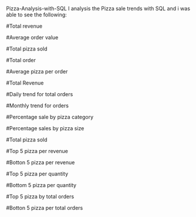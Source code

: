 Pizza-Analysis-with-SQL
I analysis the Pizza sale trends with SQL and i was able to see the following:

#Total revenue 

#Average order value 

#Total pizza sold 

#Total order 

#Average pizza per order 

#Total Revenue 

#Daily trend for total orders 

#Monthly trend for orders 

#Percentage sale by pizza category 

#Percentage sales by pizza size 

#Total pizza sold 

#Top 5 pizza per revenue 

#Botton 5 pizza per revenue 

#Top 5 pizza per quantity 

#Bottom 5 pizza per quantity 

#Top 5 pizza by total orders 

#Botton 5 pizza per total orders 
